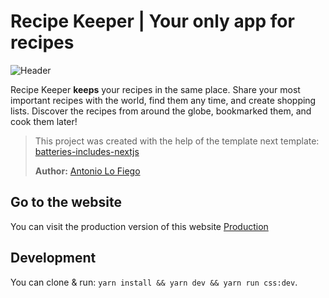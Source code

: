 # Recipe Keeper | Your only app for recipes

![Header](https://user-images.githubusercontent.com/31358977/131184183-233fe7c0-e725-4dc2-9cb6-c7537809ee00.png)

Recipe Keeper **keeps** your recipes in the same place. Share your most important recipes with the world, find them any time, and create shopping lists. Discover the recipes from around the globe, bookmarked them, and cook them later!

>This project was created with the help of the template next template: [batteries-includes-nextjs](https://github.com/antoniolofiego/Batteries-Included-Next.js)
>
>**Author:** [Antonio Lo Fiego](https://github.com/antoniolofiego/)

## Go to the website
You can visit the production version of this website
[Production](https://recipe-keeper-kohl.vercel.app/)

## Development
You can clone & run: ```yarn install && yarn dev && yarn run css:dev```. 
